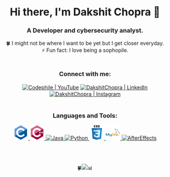 <div align='center'>

<h1 align="center">Hi there, I'm Dakshit Chopra 👋</h1>
<h3 align="center">A Developer and cybersecurity analyst.</h3>
🍀 I might not be where I want to be yet but I get closer everyday.<br>
⚡ Fun fact: I love being a sophopile.
 
#

### Connect with me:

[<img align="center" alt="Codephile | YouTube" width="22px" src="https://cdn.jsdelivr.net/npm/simple-icons@v3/icons/youtube.svg" />][youtube]
[<img align="center" alt="DakshitChopra | LinkedIn" width="22px" src="https://cdn.jsdelivr.net/npm/simple-icons@v3/icons/linkedin.svg" />][linkedin]
[<img align="center" alt="DakshitChopra | Instagram" width="22px" src="https://cdn.jsdelivr.net/npm/simple-icons@v3/icons/instagram.svg" />][instagram]

#
 
### Languages and Tools:
<a href="" target="_blank"> <img src="https://raw.githubusercontent.com/devicons/devicon/master/icons/c/c-original.svg" alt="c" width="40" height="40"/>
<a href="https://www.udemy.com/certificate/UC-7c45f8f9-8873-42d9-8a1f-04a83c1f521c/" target="_blank"> <img src="https://raw.githubusercontent.com/devicons/devicon/master/icons/cplusplus/cplusplus-original.svg" alt="cplusplus" width="40" height="40"/> </a>
<a href="" target="_blank"> <img src="https://th.bing.com/th/id/OIP.RM4OyjBgIUlM9XVCuSvuGgHaHa?w=120&h=128&c=7&o=5&dpr=1.25&pid=1.7" alt="Java" width="40" height="40"/> </a>
<a href="" target="_blank"> <img src="https://th.bing.com/th/id/OIP.wpCkQ7PyQHMiUqgT1KbPZQHaHa?w=206&h=206&c=7&o=5&dpr=1.25&pid=1.7" alt="Python" width="40" height="40"/> </a>
<a href="" target="_blank"> <img src="https://raw.githubusercontent.com/devicons/devicon/master/icons/css3/css3-original-wordmark.svg" alt="css3" width="40" height="40"/> </a>
<a href="https://www.mysql.com/" target="_blank"> <img src="https://raw.githubusercontent.com/devicons/devicon/master/icons/mysql/mysql-original-wordmark.svg" alt="mysql" width="40" height="40"/> </a> 
<a href="" target="_blank"> <img src="https://th.bing.com/th/id/OIP.tEjpQhXnK1Ltcx8ZqpQJRAHaHO?w=207&h=201&c=7&o=5&dpr=1.25&pid=1.7" alt="AfterEffects" width="40" height="40"/> </a>

[youtube]: https://www.youtube.com/c/Codephile
[instagram]: https://instagram.com/dakshitchopra
[linkedin]: https://www.linkedin.com/in/dakshitchopra/

<br>
<br>

🍀![](https://komarev.com/ghpvc/?username=DakshitChopra&color=brightgreen)📊
<div>





